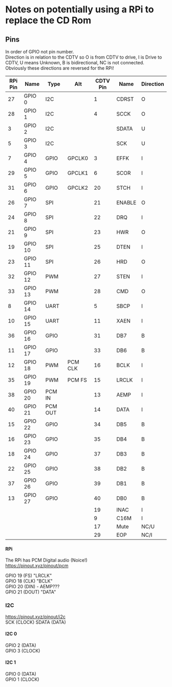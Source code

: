 # Notes on potentially using a RPi to replace the CD Rom

## Pins

In order of GPIO not pin number.   
Direction is in relation to the CDTV so O is from CDTV to drive, I is Drive to CDTV, U means Unknown, B is bidirectional, NC is not connected.  
Obviously these directions are reversed for the RPi!   

| RPi Pin | Name | Type | Alt | CDTV Pin | Name | Direction |
| --- | --- | --- | --- | --- | --- | --- |
| 27 | GPIO 0 | I2C |  | 1 | CDRST | O |
| 28 | GPIO 1 | I2C |  | 4 | SCCK | O |
| 3 | GPIO 2 | I2C |  |  | SDATA | U |
| 5 | GPIO 3 | I2C |  |  | SCK | U |
| 7 | GPIO 4 | GPIO | GPCLK0 | 3 | EFFK | I |
| 29 | GPIO 5 | GPIO | GPCLK1 | 6 | SCOR | I |
| 31 | GPIO 6 | GPIO | GPCLK2 | 20 | STCH | I |
| 26 | GPIO 7 | SPI |  | 21 | ENABLE | O |
| 24 | GPIO 8 | SPI |  | 22 | DRQ | I |
| 21 | GPIO 9 | SPI |  | 23 | HWR | O |
| 19 | GPIO 10 | SPI |  | 25 | DTEN | I |
| 23 | GPIO 11 | SPI |  | 26 | HRD | O |
| 32 | GPIO 12 | PWM |  | 27 | STEN | I |
| 33 | GPIO 13 | PWM |  | 28 | CMD | O |
| 8 | GPIO 14 | UART |  | 5 | SBCP | I |
| 10 | GPIO 15 | UART |  | 11 | XAEN | I |
| 36 | GPIO 16 | GPIO |  | 31 | DB7 | B |
| 11 | GPIO 17 | GPIO |  | 33 | DB6 | B |
| 12 | GPIO 18 | PWM | PCM CLK | 16 | BCLK | I |
| 35 | GPIO 19 | PWM | PCM FS | 15 | LRCLK | I |
| 38 | GPIO 20 | PCM IN |  | 13 | AEMP | I |
| 40 | GPIO 21 | PCM OUT |  | 14 | DATA | I |
| 15 | GPIO 22 | GPIO |  | 34 | DB5 | B |
| 16 | GPIO 23 | GPIO |  | 35 | DB4 | B |
| 18 | GPIO 24 | GPIO |  | 37 | DB3 | B |
| 22 | GPIO 25 | GPIO |  | 38 | DB2 | B |
| 37 | GPIO 26 | GPIO |  | 39 | DB1 | B |
| 13 | GPIO 27 | GPIO |  | 40 | DB0 | B |
|  |  |  |  | 19 | INAC | I |
|  |  |  |  | 9 | C16M | I |
|  |  |  |  | 17 | Mute | NC/U |
|  |  |  |  | 29 | EOP | NC/I |

#### RPi
The RPi has PCM Digital audio (Noice!)  
https://pinout.xyz/pinout/pcm  

GPIO 19 (FS) "LRCLK"  
GPIO 18 (CLK) "BCLK"  
GPIO 20 (DIN) - AEMP???  
GPIO 21 (DOUT) "DATA"  

### I2C
https://pinout.xyz/pinout/i2c  
SCK (CLOCK)
SDATA (DATA)

#### I2C 0
GPIO 2 (DATA)  
GPIO 3 (CLOCK)  

#### I2C 1
GPIO 0 (DATA)  
GPIO 1 (CLOCK)  

